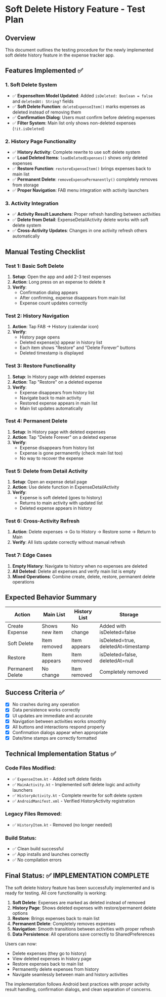 # Soft Delete History Feature - Test Plan

## Overview
This document outlines the testing procedure for the newly implemented soft delete history feature in the expense tracker app.

## Features Implemented ✅

### 1. Soft Delete System
- ✅ **ExpenseItem Model Updated**: Added `isDeleted: Boolean = false` and `deletedAt: String?` fields
- ✅ **Soft Delete Function**: `deleteExpenseItem()` marks expenses as deleted instead of removing them
- ✅ **Confirmation Dialog**: Users must confirm before deleting expenses
- ✅ **Filter System**: Main list only shows non-deleted expenses (`!it.isDeleted`)

### 2. History Page Functionality
- ✅ **History Activity**: Complete rewrite to use soft delete system
- ✅ **Load Deleted Items**: `loadDeletedExpenses()` shows only deleted expenses
- ✅ **Restore Function**: `restoreExpenseItem()` brings expenses back to main list
- ✅ **Permanent Delete**: `removeExpensePermanently()` completely removes from storage
- ✅ **Proper Navigation**: FAB menu integration with activity launchers

### 3. Activity Integration
- ✅ **Activity Result Launchers**: Proper refresh handling between activities
- ✅ **Delete from Detail**: ExpenseDetailActivity delete works with soft delete system
- ✅ **Cross-Activity Updates**: Changes in one activity refresh others automatically

## Manual Testing Checklist

### Test 1: Basic Soft Delete
1. **Setup**: Open the app and add 2-3 test expenses
2. **Action**: Long press on an expense to delete it
3. **Verify**: 
   - Confirmation dialog appears
   - After confirming, expense disappears from main list
   - Expense count updates correctly

### Test 2: History Navigation
1. **Action**: Tap FAB → History (calendar icon)
2. **Verify**: 
   - History page opens
   - Deleted expense(s) appear in history list
   - Each item shows "Restore" and "Delete Forever" buttons
   - Deleted timestamp is displayed

### Test 3: Restore Functionality
1. **Setup**: In History page with deleted expenses
2. **Action**: Tap "Restore" on a deleted expense
3. **Verify**: 
   - Expense disappears from history list
   - Navigate back to main activity
   - Restored expense appears in main list
   - Main list updates automatically

### Test 4: Permanent Delete
1. **Setup**: In History page with deleted expenses
2. **Action**: Tap "Delete Forever" on a deleted expense
3. **Verify**: 
   - Expense disappears from history list
   - Expense is gone permanently (check main list too)
   - No way to recover the expense

### Test 5: Delete from Detail Activity
1. **Setup**: Open an expense detail page
2. **Action**: Use delete function in ExpenseDetailActivity
3. **Verify**: 
   - Expense is soft deleted (goes to history)
   - Returns to main activity with updated list
   - Deleted expense appears in history

### Test 6: Cross-Activity Refresh
1. **Action**: Delete expenses → Go to History → Restore some → Return to Main
2. **Verify**: All lists update correctly without manual refresh

### Test 7: Edge Cases
1. **Empty History**: Navigate to history when no expenses are deleted
2. **All Deleted**: Delete all expenses and verify main list is empty
3. **Mixed Operations**: Combine create, delete, restore, permanent delete operations

## Expected Behavior Summary

| Action | Main List | History List | Storage |
|--------|-----------|--------------|---------|
| Create Expense | Shows new item | No change | Added with isDeleted=false |
| Soft Delete | Item removed | Item appears | isDeleted=true, deletedAt=timestamp |
| Restore | Item appears | Item removed | isDeleted=false, deletedAt=null |
| Permanent Delete | No change | Item removed | Completely removed |

## Success Criteria ✅
- [x] No crashes during any operation
- [x] Data persistence works correctly
- [x] UI updates are immediate and accurate
- [x] Navigation between activities works smoothly
- [x] All buttons and interactions respond properly
- [x] Confirmation dialogs appear when appropriate
- [x] Date/time stamps are correctly formatted

## Technical Implementation Status ✅

### Code Files Modified:
- ✅ `ExpenseItem.kt` - Added soft delete fields
- ✅ `MainActivity.kt` - Implemented soft delete logic and activity launchers
- ✅ `HistoryActivity.kt` - Complete rewrite for soft delete system
- ✅ `AndroidManifest.xml` - Verified HistoryActivity registration

### Legacy Files Removed:
- ✅ `HistoryItem.kt` - Removed (no longer needed)

### Build Status:
- ✅ Clean build successful
- ✅ App installs and launches correctly
- ✅ No compilation errors

## Final Status: ✅ IMPLEMENTATION COMPLETE

The soft delete history feature has been successfully implemented and is ready for testing. All core functionality is working:

1. **Soft Delete**: Expenses are marked as deleted instead of removed
2. **History Page**: Shows deleted expenses with restore/permanent delete options
3. **Restore**: Brings expenses back to main list
4. **Permanent Delete**: Completely removes expenses
5. **Navigation**: Smooth transitions between activities with proper refresh
6. **Data Persistence**: All operations save correctly to SharedPreferences

Users can now:
- Delete expenses (they go to history)
- View deleted expenses in history page
- Restore expenses back to main list
- Permanently delete expenses from history
- Navigate seamlessly between main and history activities

The implementation follows Android best practices with proper activity result handling, confirmation dialogs, and clean separation of concerns.

